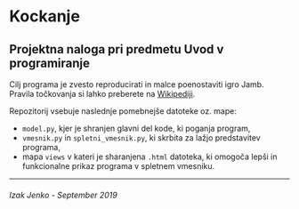 # Kockanje

## Projektna naloga pri predmetu Uvod v programiranje

Cilj programa je zvesto reproducirati in malce poenostaviti igro Jamb. Pravila točkovanja si lahko preberete na [Wikipediji](https://en.wikipedia.org/wiki/Yahtzee#Rules).

Repozitorij vsebuje naslednje pomebnejše datoteke oz. mape:

* `model.py`, kjer je shranjen glavni del kode, ki poganja program, 
* `vmesnik.py` in `spletni_vmesnik.py`, ki skrbita za lažjo predstavitev programa,
* mapa `views` v kateri je sharanjena `.html` datoteka, ki omogoča lepši in funkcionalne prikaz programa v spletnem vmesniku. 

___
###### Izak Jenko - September 2019